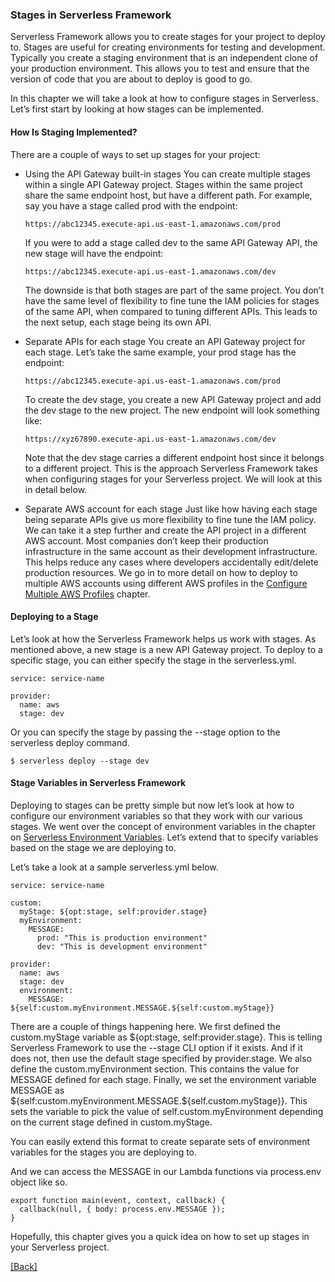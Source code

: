 ### **Stages in Serverless Framework**
Serverless Framework allows you to create stages for your project to deploy to. Stages are useful for creating environments for testing and development. Typically you create a staging environment that is an independent clone of your production environment. This allows you to test and ensure that the version of code that you are about to deploy is good to go.

In this chapter we will take a look at how to configure stages in Serverless. Let’s first start by looking at how stages can be implemented.

#### How Is Staging Implemented?
There are a couple of ways to set up stages for your project:

* Using the API Gateway built-in stages
  You can create multiple stages within a single API Gateway project. Stages within the same project share the same endpoint host, but have a different path. For example, say you have a stage called prod with the endpoint:

  ```
  https://abc12345.execute-api.us-east-1.amazonaws.com/prod
  ```

  If you were to add a stage called dev to the same API Gateway API, the new stage will have the endpoint:

  ```
  https://abc12345.execute-api.us-east-1.amazonaws.com/dev
  ```

  The downside is that both stages are part of the same project. You don’t have the same level of flexibility to fine tune the IAM policies for stages of the same API, when compared to tuning different APIs. This leads to the next setup, each stage being its own API.

* Separate APIs for each stage
  You create an API Gateway project for each stage. Let’s take the same example, your prod stage has the endpoint:

  ```
  https://abc12345.execute-api.us-east-1.amazonaws.com/prod
  ```

  To create the dev stage, you create a new API Gateway project and add the dev stage to the new project. The new endpoint will look something like:

  ```
  https://xyz67890.execute-api.us-east-1.amazonaws.com/dev
  ```

  Note that the dev stage carries a different endpoint host since it belongs to a different project. This is the approach Serverless Framework takes when configuring stages for your Serverless project. We will look at this in detail below.

* Separate AWS account for each stage
  Just like how having each stage being separate APIs give us more flexibility to fine tune the IAM policy. We can take it a step further and create the API project in a different AWS account. Most companies don’t keep their production infrastructure in the same account as their development infrastructure. This helps reduce any cases where developers accidentally edit/delete production resources. We go in to more detail on how to deploy to multiple AWS accounts using different AWS profiles in the [Configure Multiple AWS Profiles](../extra-credit-backend/configure-multiple-aws-profiles.md) chapter.

#### Deploying to a Stage
Let’s look at how the Serverless Framework helps us work with stages. As mentioned above, a new stage is a new API Gateway project. To deploy to a specific stage, you can either specify the stage in the serverless.yml.

```
service: service-name

provider:
  name: aws
  stage: dev
```

Or you can specify the stage by passing the --stage option to the serverless deploy command.

```
$ serverless deploy --stage dev
```

#### Stage Variables in Serverless Framework
Deploying to stages can be pretty simple but now let’s look at how to configure our environment variables so that they work with our various stages. We went over the concept of environment variables in the chapter on [Serverless Environment Variables](../extra-credit-backend/serverless-environment-variables.html). Let’s extend that to specify variables based on the stage we are deploying to.

Let’s take a look at a sample serverless.yml below.

```
service: service-name

custom:
  myStage: ${opt:stage, self:provider.stage}
  myEnvironment:
    MESSAGE:
      prod: "This is production environment"
      dev: "This is development environment"

provider:
  name: aws
  stage: dev
  environment:
    MESSAGE: ${self:custom.myEnvironment.MESSAGE.${self:custom.myStage}}
```

There are a couple of things happening here. We first defined the custom.myStage variable as ${opt:stage, self:provider.stage}. This is telling Serverless Framework to use the --stage CLI option if it exists. And if it does not, then use the default stage specified by provider.stage. We also define the custom.myEnvironment section. This contains the value for MESSAGE defined for each stage. Finally, we set the environment variable MESSAGE as ${self:custom.myEnvironment.MESSAGE.${self.custom.myStage}}. This sets the variable to pick the value of self.custom.myEnvironment depending on the current stage defined in custom.myStage.

You can easily extend this format to create separate sets of environment variables for the stages you are deploying to.

And we can access the MESSAGE in our Lambda functions via process.env object like so.

```
export function main(event, context, callback) {
  callback(null, { body: process.env.MESSAGE });
}
```

Hopefully, this chapter gives you a quick idea on how to set up stages in your Serverless project.


[[Back]](https://github.com/jspHansen/serverless-react-aws)
